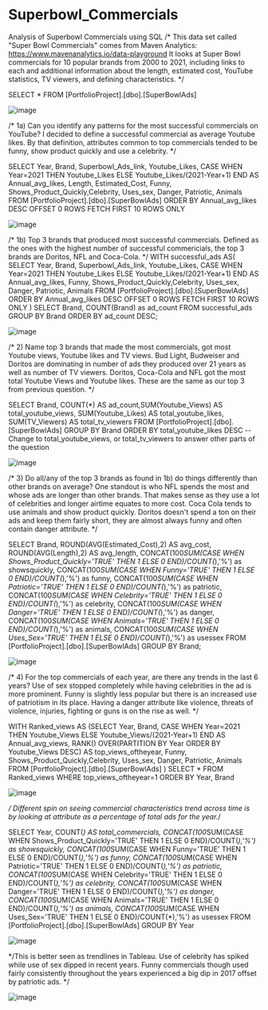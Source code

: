 # Superbowl_Commercials
Analysis of Superbowl Commercials using SQL
/*
This data set called "Super Bowl Commercials" comes from Maven Analytics: https://www.mavenanalytics.io/data-playground
It looks at Super Bowl commercials for 10 popular brands from 2000 to 2021, including links to each and additional information about 
the length, estimated cost, YouTube statistics, TV viewers, and defining characteristics. */

SELECT *
FROM [PortfolioProject].[dbo].[SuperBowlAds] 

![image](https://user-images.githubusercontent.com/85653222/206768612-513ea5a7-935d-4627-a7b8-a333f2164a8c.png)

/*
1a) Can you identify any patterns for the most successful commercials on YouTube? 
I decided to define a successful commercial as average Youtube likes. By that definition, attributes common to top commercials tended
to be funny, show product quickly and use a celebrity. */

SELECT Year, Brand, Superbowl_Ads_link, Youtube_Likes, 
  CASE WHEN Year=2021 THEN Youtube_Likes
	   ELSE Youtube_Likes/(2021-Year+1) END AS Annual_avg_likes,
	   Length, Estimated_Cost,
	   Funny, Shows_Product_Quickly,Celebrity, Uses_sex, Danger, Patriotic, Animals
FROM [PortfolioProject].[dbo].[SuperBowlAds]
ORDER BY Annual_avg_likes DESC
OFFSET 0 ROWS FETCH FIRST 10 ROWS ONLY

![image](https://user-images.githubusercontent.com/85653222/206768645-458c1e37-6647-4145-b5bf-6e2709db8eb0.png)

/*
1b) Top 3 brands that produced most successful commercials. 
Defined as the ones with the highest number of successful commericials, the top 3 brands are Doritos, NFL and Coca-Cola. */
WITH successful_ads AS(
SELECT Year, Brand, Superbowl_Ads_link, Youtube_Likes,
  CASE WHEN Year=2021 THEN Youtube_Likes
	   ELSE Youtube_Likes/(2021-Year+1) END AS Annual_avg_likes,
Funny, Shows_Product_Quickly,Celebrity, Uses_sex, Danger, Patriotic, Animals
FROM [PortfolioProject].[dbo].[SuperBowlAds]
ORDER BY Annual_avg_likes DESC
OFFSET 0 ROWS FETCH FIRST 10 ROWS ONLY
)
SELECT Brand, COUNT(Brand) as ad_count
FROM successful_ads
GROUP BY Brand
ORDER BY ad_count DESC;

![image](https://user-images.githubusercontent.com/85653222/206768688-c0ebcf9a-6b14-431a-b9dd-48abd070f04e.png)

/*
2) Name top 3 brands that made the most commercials, got most Youtube views, Youtube likes and TV views.
   Bud Light, Budweiser and Doritos are dominating in number of ads they produced over 21 years as well as number of TV viewers. 
   Doritos, Coca-Cola and NFL got the most total Youtube Views and Youtube likes. These are the same as our top 3 from previous question. */

SELECT Brand, COUNT(*) AS ad_count,SUM(Youtube_Views) AS total_youtube_views, SUM(Youtube_Likes) AS total_youtube_likes, SUM(TV_Viewers) AS total_tv_viewers
FROM [PortfolioProject].[dbo].[SuperBowlAds]
GROUP BY Brand
ORDER BY total_youtube_likes DESC   --Change to total_youtube_views, or total_tv_viewers to answer other parts of the question

 ![image](https://user-images.githubusercontent.com/85653222/206768747-d5767fb2-a264-4da2-a3e4-946fbd90e316.png)

/*
3) Do all/any of the top 3 brands as found in 1b) do things differently than other brands on average?
One standout is who NFL spends the most and whose ads are longer than other brands. That makes sense as they use a lot of 
celebrities and longer airtime equates to more cost.
Coca Cola tends to use animals and show product quickly.
Doritos doesn't spend a ton on their ads and keep them fairly short, they are almost always funny and often contain danger attribute. */

SELECT Brand, 
  ROUND(AVG(Estimated_Cost),2) AS avg_cost, 
  ROUND(AVG(Length),2) AS avg_length,
  CONCAT(100*SUM(CASE WHEN Shows_Product_Quickly='TRUE' THEN 1 ELSE 0 END)/COUNT(*),'%') as showsquickly, 
  CONCAT(100*SUM(CASE WHEN Funny='TRUE' THEN 1 ELSE 0 END)/COUNT(*),'%') as funny,
  CONCAT(100*SUM(CASE WHEN Patriotic='TRUE' THEN 1 ELSE 0 END)/COUNT(*),'%') as patriotic,
  CONCAT(100*SUM(CASE WHEN Celebrity='TRUE' THEN 1 ELSE 0 END)/COUNT(*),'%') as celebrity,
  CONCAT(100*SUM(CASE WHEN Danger='TRUE' THEN 1 ELSE 0 END)/COUNT(*),'%') as danger,
  CONCAT(100*SUM(CASE WHEN Animals='TRUE' THEN 1 ELSE 0 END)/COUNT(*),'%') as animals,
  CONCAT(100*SUM(CASE WHEN Uses_Sex='TRUE' THEN 1 ELSE 0 END)/COUNT(*),'%') as usessex
FROM [PortfolioProject].[dbo].[SuperBowlAds]
GROUP BY Brand;

![image](https://user-images.githubusercontent.com/85653222/206768765-d38c1aab-f704-41ef-87d5-a8d007d56038.png)

/* 
4) For the top commercials of each year, are there any trends in the last 6 years? 
Use of sex stopped completely while having celebrities in the ad is more prominent. Funny is slightly less popular but there is an increased 
use of patriotism in its place. Having a danger attribute like violence, threats of violence, injuries, fighting or guns is on the rise as well. */

WITH Ranked_views AS
  (SELECT Year, Brand,
	   CASE WHEN Year=2021 THEN Youtube_Views
	   ELSE Youtube_Views/(2021-Year+1) END AS Annual_avg_views,
	   RANK() OVER(PARTITION BY Year ORDER BY Youtube_Views DESC) AS top_views_oftheyear,
	   Funny, Shows_Product_Quickly,Celebrity, Uses_sex, Danger, Patriotic, Animals
  FROM [PortfolioProject].[dbo].[SuperBowlAds]
  )
SELECT *
FROM Ranked_views
WHERE top_views_oftheyear=1
ORDER BY Year, Brand

![image](https://user-images.githubusercontent.com/85653222/206769001-e5afa344-9c62-4a0a-ae54-eb4f668021bd.png)

*/ Different spin on seeing commercial characteristics trend across time is by looking at attribute as a percentage of total ads for the year.*/

SELECT Year, COUNT(*) AS total_commercials,
	   CONCAT(100*SUM(CASE WHEN Shows_Product_Quickly='TRUE' THEN 1 ELSE 0 END)/COUNT(*),'%') as showsquickly,
	   CONCAT(100*SUM(CASE WHEN Funny='TRUE' THEN 1 ELSE 0 END)/COUNT(*),'%') as funny,
       CONCAT(100*SUM(CASE WHEN Patriotic='TRUE' THEN 1 ELSE 0 END)/COUNT(*),'%') as patriotic,
       CONCAT(100*SUM(CASE WHEN Celebrity='TRUE' THEN 1 ELSE 0 END)/COUNT(*),'%') as celebrity,
       CONCAT(100*SUM(CASE WHEN Danger='TRUE' THEN 1 ELSE 0 END)/COUNT(*),'%') as danger,
       CONCAT(100*SUM(CASE WHEN Animals='TRUE' THEN 1 ELSE 0 END)/COUNT(*),'%') as animals,
       CONCAT(100*SUM(CASE WHEN Uses_Sex='TRUE' THEN 1 ELSE 0 END)/COUNT(*),'%') as usessex
FROM [PortfolioProject].[dbo].[SuperBowlAds]
GROUP BY Year

![image](https://user-images.githubusercontent.com/85653222/206769048-1ab8fab5-b23a-4fe3-9de1-7748d1532c41.png)

*/This is better seen as trendlines in Tableau. Use of celebrity has spiked  while use of sex dipped in recent years. 
Funny commercials though used fairly consistently throughout the years experienced a big dip in 2017 offset by patriotic ads. */

![image](https://user-images.githubusercontent.com/85653222/206768541-1a545a7c-2a4c-4b16-b3db-b066088201c0.png)






